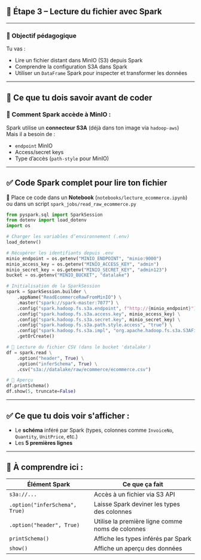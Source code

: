 ## 🚀 Étape 3 – Lecture du fichier avec Spark

---

### 🎯 Objectif pédagogique

Tu vas :
- Lire un fichier distant dans MinIO (S3) depuis Spark
- Comprendre la configuration S3A dans Spark
- Utiliser un `DataFrame` Spark pour inspecter et transformer les données

---

## 🧠 Ce que tu dois savoir avant de coder

### 🔹 Comment Spark accède à MinIO :
Spark utilise un **connecteur S3A** (déjà dans ton image via `hadoop-aws`)  
Mais il a besoin de :
- `endpoint` MinIO
- Access/secret keys
- Type d’accès (`path-style` pour MinIO)

---

## ✅ Code Spark complet pour lire ton fichier

📁 Place ce code dans un **Notebook** (`notebooks/lecture_ecommerce.ipynb`)  
ou dans un script `spark_jobs/read_raw_ecommerce.py`

```python
from pyspark.sql import SparkSession
from dotenv import load_dotenv
import os

# Charger les variables d’environnement (.env)
load_dotenv()

# Récupérer les identifiants depuis .env
minio_endpoint = os.getenv("MINIO_ENDPOINT", "minio:9000")
minio_access_key = os.getenv("MINIO_ACCESS_KEY", "admin")
minio_secret_key = os.getenv("MINIO_SECRET_KEY", "admin123")
bucket = os.getenv("MINIO_BUCKET", "datalake")

# Initialisation de la SparkSession
spark = SparkSession.builder \
    .appName("ReadEcommerceRawFromMinIO") \
    .master("spark://spark-master:7077") \
    .config("spark.hadoop.fs.s3a.endpoint", f"http://{minio_endpoint}") \
    .config("spark.hadoop.fs.s3a.access.key", minio_access_key) \
    .config("spark.hadoop.fs.s3a.secret.key", minio_secret_key) \
    .config("spark.hadoop.fs.s3a.path.style.access", "true") \
    .config("spark.hadoop.fs.s3a.impl", "org.apache.hadoop.fs.s3a.S3AFileSystem") \
    .getOrCreate()

# 📄 Lecture du fichier CSV (dans le bucket 'datalake')
df = spark.read \
    .option("header", True) \
    .option("inferSchema", True) \
    .csv("s3a://datalake/raw/ecommerce/ecommerce.csv")

# 🧪 Aperçu
df.printSchema()
df.show(5, truncate=False)
```

---

## ✅ Ce que tu dois voir s'afficher :

- Le **schéma** inféré par Spark (types, colonnes comme `InvoiceNo`, `Quantity`, `UnitPrice`, etc.)
- Les **5 premières lignes**

---

## 🧠 À comprendre ici :

| Élément Spark                            | Ce que ça fait                                |
|-----------------------------------------|-----------------------------------------------|
| `s3a://...`                              | Accès à un fichier via S3 API                 |
| `.option("inferSchema", True)`           | Laisse Spark deviner les types des colonnes   |
| `.option("header", True)`                | Utilise la première ligne comme noms de colonnes |
| `printSchema()`                          | Affiche les types inférés par Spark           |
| `show()`                                 | Affiche un aperçu des données                 |